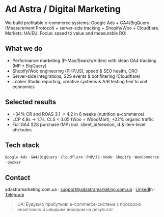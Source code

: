 # Ad Astra / Digital Marketing

We build profitable e-commerce systems: Google Ads + GA4/BigQuery (Measurement Protocol) + server-side tracking + Shopify/Woo + Cloudflare.  
Markets: UA/EU. Focus: speed to value and measurable ROI.

## What we do
- Performance marketing (P-Max/Search/Video) with clean GA4 tracking (MP + BigQuery)
- Shopify/Woo engineering (PHP/JS), speed & SEO health, CRO
- Server-side integrations, S2S events & bot filtering (Cloudflare)
- Looker Studio reporting, creative systems & A/B testing tied to unit economics

## Selected results
- +34% CR and ROAS 3.1 → 4.2 in 6 weeks (nutrition e-commerce)
- LCP 4.8s → 1.7s, CLS < 0.05 (Woo + WoodMart), +22% organic traffic
- Full GA4 S2S purchase (MP) incl. client_id/session_id & item-level attributes

## Tech stack
`Google Ads` · `GA4/BigQuery` · `Cloudflare` · `PHP/JS` · `Node` · `Shopify` · `WooCommerce` · `Docker`

## Contact
adastramarketing.com.ua · support@adastramarketing.com.ua · [LinkedI]([url](https://www.linkedin.com/in/adastra-digital/))n · [Telegram]([url](https://www.linkedin.com/in/adastra-digital/))

> UA: Будуємо прибуткові e-commerce-системи з прозорою аналітикою й швидким виходом на результат.
